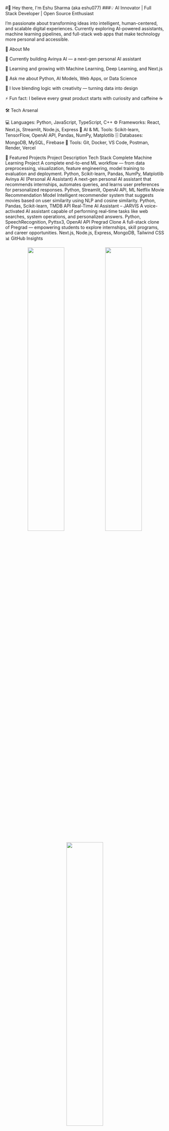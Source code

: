 #👋 Hey there, I'm Eshu Sharma (aka eshu077)
###💡 AI Innovator | Full Stack Developer | Open Source Enthusiast

I’m passionate about transforming ideas into intelligent, human-centered, and scalable digital experiences.
Currently exploring AI-powered assistants, machine learning pipelines, and full-stack web apps that make technology more personal and accessible.

🚀 About Me

🔭 Currently building Avinya AI — a next-gen personal AI assistant

🌱 Learning and growing with Machine Learning, Deep Learning, and Next.js

💬 Ask me about Python, AI Models, Web Apps, or Data Science

🧠 I love blending logic with creativity — turning data into design

⚡ Fun fact: I believe every great product starts with curiosity and caffeine ☕

🛠️ Tech Arsenal

💻 Languages: Python, JavaScript, TypeScript, C++
⚙️ Frameworks: React, Next.js, Streamlit, Node.js, Express
🤖 AI & ML Tools: Scikit-learn, TensorFlow, OpenAI API, Pandas, NumPy, Matplotlib
🗄️ Databases: MongoDB, MySQL, Firebase
🧰 Tools: Git, Docker, VS Code, Postman, Render, Vercel

🌟 Featured Projects
Project	Description	Tech Stack
Complete Machine Learning Project
	A complete end-to-end ML workflow — from data preprocessing, visualization, feature engineering, model training to evaluation and deployment.	Python, Scikit-learn, Pandas, NumPy, Matplotlib
Avinya AI (Personal AI Assistant)
	A next-gen personal AI assistant that recommends internships, automates queries, and learns user preferences for personalized responses.	Python, Streamlit, OpenAI API, ML
Netflix Movie Recommendation Model
	Intelligent recommender system that suggests movies based on user similarity using NLP and cosine similarity.	Python, Pandas, Scikit-learn, TMDB API
Real-Time AI Assistant – JARVIS
	A voice-activated AI assistant capable of performing real-time tasks like web searches, system operations, and personalized answers.	Python, SpeechRecognition, Pyttsx3, OpenAI API
Pregrad Clone
	A full-stack clone of Pregrad — empowering students to explore internships, skill programs, and career opportunities.	Next.js, Node.js, Express, MongoDB, Tailwind CSS
📊 GitHub Insights
<p align="center"> <img width="48%" src="https://github-readme-stats.vercel.app/api?username=eshu077&show_icons=true&theme=radical" /> <img width="48%" src="https://github-readme-streak-stats.herokuapp.com/?user=eshu077&theme=radical" /> </p> <p align="center"> <img width="48%" src="https://github-readme-stats.vercel.app/api/top-langs/?username=eshu077&layout=compact&theme=radical" /> </p>
🏆 GitHub Achievements
<p align="center"> <img src="https://github-profile-trophy.vercel.app/?username=eshu077&theme=darkhub&margin-w=10&margin-h=10" /> </p>
🌐 Connect With Me
<p align="center"> <a href="https://www.linkedin.com/in/eshu-sharma-15233b298"> <img src="https://img.shields.io/badge/LinkedIn-0A66C2?style=for-the-badge&logo=linkedin&logoColor=white"/> </a> <a href="https://github.com/eshu077"> <img src="https://img.shields.io/badge/GitHub-171515?style=for-the-badge&logo=github&logoColor=white"/> </a> <a href="mailto:eshusharma.dev@gmail.com"> <img src="https://img.shields.io/badge/Email-D14836?style=for-the-badge&logo=gmail&logoColor=white"/> </a> </p>
💫 Quote of the Day

“Don’t just use AI — create it.
Innovation begins where curiosity meets code.” – Eshu Sharma

⭐️ From eshu077
 — building the future, one intelligent project at a time.

